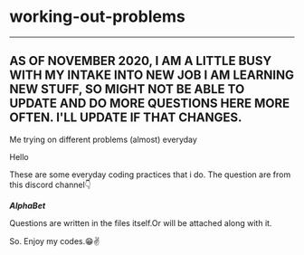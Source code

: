 # working-out-problems

---------------------------
AS OF NOVEMBER 2020, I AM A LITTLE BUSY WITH MY INTAKE INTO NEW JOB
I AM LEARNING NEW STUFF, SO MIGHT NOT BE ABLE TO UPDATE AND DO MORE 
QUESTIONS HERE MORE OFTEN. I'LL UPDATE IF THAT CHANGES. 
---------------------------

Me trying on different problems (almost) everyday

Hello

These are some everyday coding practices that i do.
The question are from this discord channel👇

**_AlphaBet_**

Questions are written in the files itself.Or will be attached along with it.

So. Enjoy my codes.😁✌
